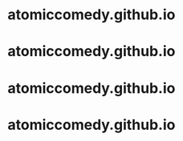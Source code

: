 # atomiccomedy.github.io
# atomiccomedy.github.io
# atomiccomedy.github.io
# atomiccomedy.github.io
